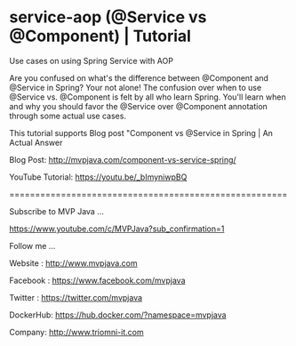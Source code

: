 # service-aop  (@Service vs @Component) | Tutorial
Use cases on using Spring Service with AOP

Are you confused on what's the difference between @Component and @Service in Spring? Your not alone!
The confusion over when to use @Service vs. @Component is felt by all who learn Spring. 
You'll learn when and why you should favor the @Service over @Component annotation through some actual use cases.

This tutorial supports Blog post "Component vs @Service in Spring | An Actual Answer

Blog Post: http://mvpjava.com/component-vs-service-spring/

YouTube Tutorial: https://youtu.be/_bImyniwpBQ

======================================================

Subscribe to MVP Java ...

https://www.youtube.com/c/MVPJava?sub_confirmation=1

Follow me ...

Website  : http://www.mvpjava.com

Facebook : https://www.facebook.com/mvpjava

Twitter  : https://twitter.com/mvpjava

DockerHub: https://hub.docker.com/?namespace=mvpjava

Company: http://www.triomni-it.com
